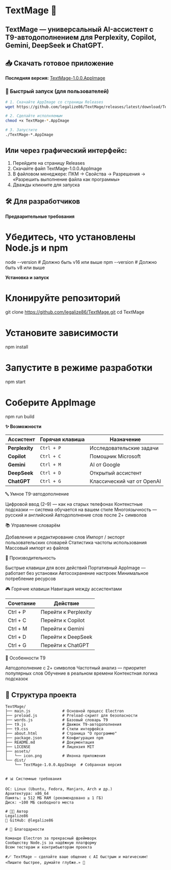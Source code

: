 # TextMage 🔮
**TextMage** — универсальный AI-ассистент с T9-автодополнением для **Perplexity**, **Copilot**, **Gemini**, **DeepSeek** и **ChatGPT**.
---
## 📥 Скачать готовое приложение
**Последняя версия:** [TextMage-1.0.0.AppImage](https://github.com/legalize86/TextMage/releases/latest)

### 🚀 Быстрый запуск (для пользователей)
```bash
# 1. Скачайте AppImage со страницы Releases
wget https://github.com/legalize86/TextMage/releases/latest/download/TextMage-1.0.0.AppImage

# 2. Сделайте исполняемым
chmod +x TextMage-*.AppImage

# 3. Запустите
./TextMage-*.AppImage
```
## Или через графический интерфейс:

1. Перейдите на страницу Releases
2. Скачайте файл TextMage-1.0.0.AppImage
3. В файловом менеджере: ПКМ → Свойства → Разрешения → «Разрешить выполнение файла как программы»
4. Дважды кликните для запуска

## 🛠️ Для разработчиков
**Предварительные требования**
# Убедитесь, что установлены Node.js и npm
node --version  # Должно быть v16 или выше
npm --version   # Должно быть v8 или выше

**Установка и запуск**
# Клонируйте репозиторий
git clone https://github.com/legalize86/TextMage.git
cd TextMage

# Установите зависимости
npm install

# Запустите в режиме разработки
npm start

# Соберите AppImage
npm run build

**✨ Возможности**

| Ассистент      | Горячая клавиша | Назначение                 |
| -------------- | --------------- | -------------------------- |
| **Perplexity** | `Ctrl + P`      | Исследовательские задачи   |
| **Copilot**    | `Ctrl + C`      | Помощник Microsoft         |
| **Gemini**     | `Ctrl + M`      | AI от Google               |
| **DeepSeek**   | `Ctrl + D`      | Открытый ассистент         |
| **ChatGPT**    | `Ctrl + G`      | Классический чат от OpenAI |


🔤 Умное T9-автодополнение

Цифровой ввод (2–9) — как на старых телефонах
Контекстные подсказки — система обучается на вашем стиле
Многоязычность — русский и английский
Автодополнение слов после 2+ символов

📚 Управление словарём

Добавление и редактирование слов
Импорт / экспорт пользовательских словарей
Статистика частоты использования
Массовый импорт из файлов

🎯 Производительность

Быстрые клавиши для всех действий
Портативный AppImage — работает без установки
Автосохранение настроек
Минимальное потребление ресурсов

🎮 Горячие клавиши
Навигация между ассистентами

| Сочетание | Действие             |
| --------- | -------------------- |
| Ctrl + P  | Перейти к Perplexity |
| Ctrl + C  | Перейти к Copilot    |
| Ctrl + M  | Перейти к Gemini     |
| Ctrl + D  | Перейти к DeepSeek   |
| Ctrl + G  | Перейти к ChatGPT    |

🔮 Особенности T9

Автодополнение с 2+ символов
Частотный анализ — приоритет популярных слов
Обучение в реальном времени
Контекстная логика подсказок

## 📁 Структура проекта

```text
TextMage/
├── main.js              # Основной процесс Electron
├── preload.js           # Preload-скрипт для безопасности
├── words.js             # Базовый словарь T9
├── t9.js                # Движок T9-автодополнения
├── t9.css               # Стили интерфейса
├── about.html           # Страница "О программе"
├── package.json         # Конфигурация npm
├── README.md            # Документация
├── LICENSE              # Лицензия MIT
├── assets/
│   └── icon.png         # Иконка приложения
└── dist/
    └── TextMage-1.0.0.AppImage  # Собранная версия


# 📊 Системные требования

ОС: Linux (Ubuntu, Fedora, Manjaro, Arch и др.)
Архитектура: x86_64
Память: ≥ 512 МБ RAM (рекомендовано ≥ 1 ГБ)
Диск: ~100 МБ свободного места

# 👨‍💻 Автор
Legalize86
🔗 GitHub: @legalize86

# 🙏 Благодарности

Команде Electron за прекрасный фреймворк
Сообществу Node.js за надёжную платформу
Всем тестерам и контрибьюторам проекта

#🪄 TextMage — сделайте ваше общение с AI быстрым и магическим! «Пишите быстрее, думайте глубже.» 🚀







